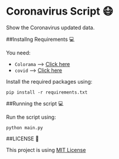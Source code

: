# Coronavirus Script 😷
Show the Coronavirus updated data.

##Installng Requirements 💻

You need:
* ``Colorama`` —> [Click here](https://pypi.org/project/colorama/)
* ``covid`` —> [Click here](https://pypi.org/project/covid/)

Install the required packages using:

```
pip install -r requirements.txt
```

##Running the script 💻

Run the script using:

```
python main.py
```

##LICENSE 📓

This project is using [MIT License](https://opensource.org/licenses/MIT)
